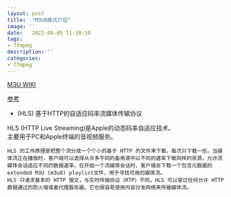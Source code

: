 ```yaml
---
layout: post
title:  "M3U8格式介绍"
image: ''
date:   2022-08-05 11:10:10
tags:
- ffmpeg
description: ''
categories: 
- ffmpeg
---
```

[M3U WIKI](https://zh.wikipedia.org/wiki/M3U#M3U8)

[参考](https://www.jianshu.com/p/e97f6555a070?u_atoken=ce12e787-1ce6-493d-a95f-0cca9c6f4390&u_asession=010dRlfgw-6duB0ja6tOBIKHzMUkcL2TqnA0vvkOfWQp6Ezx2BHRvZU8yz_f3ujsvHX0KNBwm7Lovlpxjd_P_q4JsKWYrT3W_NKPr8w6oU7K-G6p3YW0GuVlJhVQenKFM-PMqDvQo0pEVbhSjSW3HVJmBkFo3NEHBv0PZUm6pbxQU&u_asig=05XoTVXqJTaX9YKqqOI_ZStreyFeGNd-ljFQwDZoLkgy-VRSX9p4B0gNT7zwToMI0nptMhmyf1H4mebFLQS7Qb54axPWMY-4232Upapa9zbaENxqdSpsXYSnQR8boPxX--x4ie5VTv95IK6e8b3640iVe1igNNAgBDGKO7Po3ydoH9JS7q8ZD7Xtz2Ly-b0kmuyAKRFSVJkkdwVUnyHAIJzXfYY6kZfKZas5AoPzP11Hc71bH_YHP-sRabzZhUkWwbOF33MttdlYrQH7V14NMYIe3h9VXwMyh6PgyDIVSG1W_z3mAp6j6xF80VBTJ6gK9K4dzCexi7SaZALAJLfqPnqPel9bb7qtHtzoQbtBdEH6t6F6e2vPJGnBFhNt3Nt5J7mWspDxyAEEo4kbsryBKb9Q&u_aref=O5SMlB3J7I3RS79g8UhvXMFtVDU%3D)
* (HLS) 基于HTTP的自适应码率流媒体传输协议  

HLS (HTTP Live Streaming)是Apple的动态码率自适应技术。  
主要用于PC和Apple终端的音视频服务。  

```
HLS 的工作原理是把整个流分成一个个小的基于 HTTP 的文件来下载，每次只下载一些。当媒体流正在播放时，客户端可以选择从许多不同的备用源中以不同的速率下载同样的资源，允许流媒体会话适应不同的数据速率。在开始一个流媒体会话时，客户端会下载一个包含元数据的 extended M3U (m3u8) playlist文件，用于寻找可用的媒体流。
HLS 只请求基本的 HTTP 报文，与实时传输协议（RTP）不同，HLS 可以穿过任何允许 HTTP 数据通过的防火墙或者代理服务器。它也很容易使用内容分发网络来传输媒体流。
```
